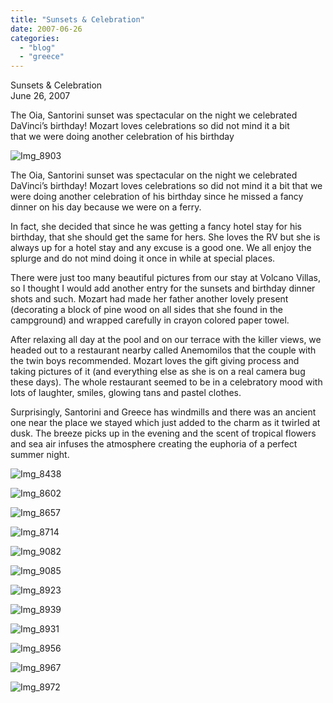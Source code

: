 ```yaml
---
title: "Sunsets & Celebration"
date: 2007-06-26
categories: 
  - "blog"
  - "greece"
---
```


Sunsets & Celebration  
June 26, 2007

The Oia, Santorini sunset was spectacular on the night we celebrated  
DaVinci’s birthday! Mozart loves celebrations so did not mind it a bit  
that we were doing another celebration of his birthday

<!--more-->

![Img_8903](https://pub-ac94b3f306b24c0dba4238943c97f2e1.r2.dev/photos/uncategorized/2008/03/04/img_8903.png)

The Oia, Santorini sunset was spectacular on the night we celebrated DaVinci’s birthday! Mozart loves celebrations so did not mind it a bit that we were doing another celebration of his birthday since he missed a fancy dinner on his day because we were on a ferry.

In fact, she decided that since he was getting a fancy hotel stay for his birthday, that she should get the same for hers. She loves the RV but she is always up for a hotel stay and any excuse is a good one. We all enjoy the splurge and do not mind doing it once in while at special places.

There were just too many beautiful pictures from our stay at Volcano Villas, so I thought I would add another entry for the sunsets and birthday dinner shots and such. Mozart had made her father another lovely present (decorating a block of pine wood on all sides that she found in the campground) and wrapped carefully in crayon colored paper towel.

After relaxing all day at the pool and on our terrace with the killer views, we headed out to a restaurant nearby called Anemomilos that the couple with the twin boys recommended. Mozart loves the gift giving process and taking pictures of it (and everything else as she is on a real camera bug these days). The whole restaurant seemed to be in a celebratory mood with lots of laughter, smiles, glowing tans and pastel clothes.

Surprisingly, Santorini and Greece has windmills and there was an ancient one near the place we stayed which just added to the charm as it twirled at dusk. The breeze picks up in the evening and the scent of tropical flowers and sea air infuses the atmosphere creating the euphoria of a perfect summer night.

![Img_8438](https://pub-ac94b3f306b24c0dba4238943c97f2e1.r2.dev/photos/uncategorized/2008/03/04/img_8438.png)

![Img_8602](https://pub-ac94b3f306b24c0dba4238943c97f2e1.r2.dev/photos/uncategorized/2008/03/04/img_8602.png)

![Img_8657](https://pub-ac94b3f306b24c0dba4238943c97f2e1.r2.dev/photos/uncategorized/2008/03/04/img_8657.png)

![Img_8714](https://pub-ac94b3f306b24c0dba4238943c97f2e1.r2.dev/photos/uncategorized/2008/03/04/img_8714.png)

![Img_9082](https://pub-ac94b3f306b24c0dba4238943c97f2e1.r2.dev/photos/uncategorized/2008/03/04/img_9082.png)

![Img_9085](https://pub-ac94b3f306b24c0dba4238943c97f2e1.r2.dev/photos/uncategorized/2008/03/04/img_9085.png)

![Img_8923](https://pub-ac94b3f306b24c0dba4238943c97f2e1.r2.dev/photos/uncategorized/2008/03/04/img_8923.png)

![Img_8939](https://pub-ac94b3f306b24c0dba4238943c97f2e1.r2.dev/photos/uncategorized/2008/03/04/img_8939.png)

![Img_8931](https://pub-ac94b3f306b24c0dba4238943c97f2e1.r2.dev/photos/uncategorized/2008/03/04/img_8931.png)

![Img_8956](https://pub-ac94b3f306b24c0dba4238943c97f2e1.r2.dev/photos/uncategorized/2008/03/04/img_8956.png)

![Img_8967](https://pub-ac94b3f306b24c0dba4238943c97f2e1.r2.dev/photos/uncategorized/2008/03/04/img_8967.png)

![Img_8972](https://pub-ac94b3f306b24c0dba4238943c97f2e1.r2.dev/photos/uncategorized/2008/03/04/img_8972.png)

